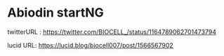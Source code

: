 # Abiodin startNG
twitterURL : https://twitter.com/BIOCELL_/status/1164789062701473794

lucid URL: https://lucid.blog/biocell007/post/1566567902
